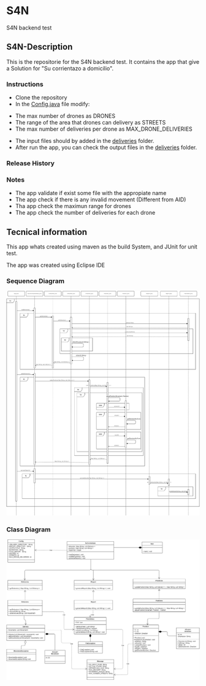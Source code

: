 # S4N
S4N backend test

## S4N-Description

This is the repositorie for the S4N backend test. It contains the app that give a Solution for "Su corrientazo a domicilio".

### Instructions

* Clone the repository
* In the [Config.java](Project/corrientazo/src/main/java/sucorrientazo/utilities/Config.java) file modify:

- The max number of drones as DRONES
- The range of the area that drones can delivery as STREETS
- The max number of deliveries per drone as MAX_DRONE_DELIVERIES

* The input files should by added in the [deliveries](Project/deliveries) folder. 
* After run the app, you can check the output files in the [deliveries](Project/deliveries) folder. 

### Release History


### Notes

* The app validate if exist some file with the appropiate name
* The app check if there is any invalid movement (Different from AID)
* Tha app check the maximun range for drones
* The app check the number of deliveries for each drone

## Tecnical information

This app whats created using maven as the build System, and JUnit for unit test.

The app was created using Eclipse IDE

### Sequence Diagram 

![](Diagrama/SuCorrientazo-sequence.png)

### Class Diagram

![](Diagrama/SuCorrientazo-class.png)

